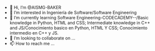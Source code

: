 - 👋 Hi, I’m @AISMG-BAKER
- 👀 I’m interested in Ingeniería de Software/Software Engineering
- 🌱 I’m currently learning Software Engineering-CODECADEMY--/Basic knowledge in Python, HTML and CSS; 
Intermediate knowledge in C++ and JS/Conocimiento basico en Python, HTML Y CSS; 
Conocimiento intermedio en C++ y JS.
- 💞️ I’m looking to collaborate on ...
- 📫 How to reach me ...

<!---
AISMG-BAKER/AISMG-BAKER is a ✨ special ✨ repository because its `README.md` (this file) appears on your GitHub profile.
You can click the Preview link to take a look at your changes.
--->
